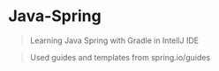 # Java-Spring
>Learning Java Spring with Gradle in IntellJ IDE

>Used guides and templates from spring.io/guides
